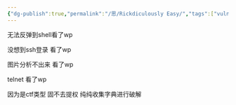 ```yaml
---
{"dg-publish":true,"permalink":"/思/Rickdiculously Easy/","tags":["vulnhub","oscp","靶场"]}
---
```



无法反弹到shell看了wp

没想到ssh登录 看了wp

图片分析不出来 看了wp

telnet 看了wp

因为是ctf类型 固不去提权 纯纯收集字典进行破解